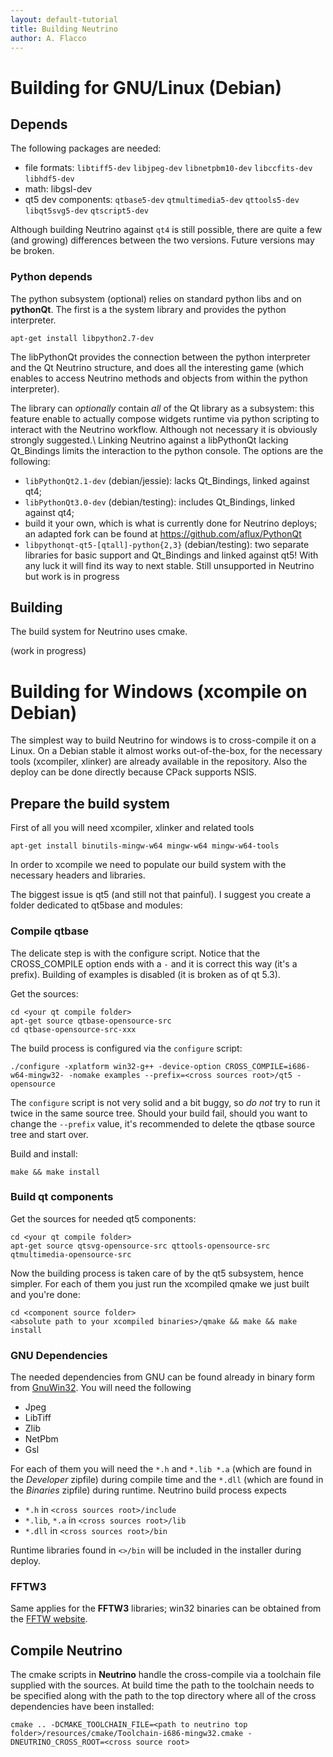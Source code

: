 ```yaml
---
layout: default-tutorial
title: Building Neutrino
author: A. Flacco
---
```


# Building for GNU/Linux (Debian)

## Depends

The following packages are needed: 

* file formats: `libtiff5-dev` `libjpeg-dev` `libnetpbm10-dev` `libccfits-dev` `libhdf5-dev`
* math: libgsl-dev
* qt5 dev components: `qtbase5-dev` `qtmultimedia5-dev` `qttools5-dev` `libqt5svg5-dev`
  `qtscript5-dev`

Although building Neutrino against `qt4` is still possible, there are quite a few (and growing)
differences between the two versions. Future versions may be broken.

### Python depends

The python subsystem (optional) relies on standard python libs and on **pythonQt**. The first is a
the system library and provides the python interpreter.

~~~
apt-get install libpython2.7-dev
~~~

The libPythonQt provides the connection between the python interpreter and the Qt Neutrino
structure, and does all the interesting game (which enables to access Neutrino methods and objects
from within the python interpreter).

The library can *optionally* contain *all* of the Qt library as a subsystem: this feature enable to
actually compose widgets runtime via python scripting to interact with the Neutrino workflow.
Although not necessary it is obviously strongly suggested.\\
Linking Neutrino against a libPythonQt lacking Qt_Bindings limits the interaction to the python
console. The options are the following:

* `libPythonQt2.1-dev` (debian/jessie): lacks Qt_Bindings, linked against qt4; 
* `libPythonQt3.0-dev` (debian/testing): includes Qt_Bindings, linked against qt4;
* build it your own, which is what is currently done for Neutrino deploys; an adapted fork can be
  found at <https://github.com/aflux/PythonQt>
* `libpythonqt-qt5-[qtall]-python{2,3}` (debian/testing): two separate libraries for basic support
  and Qt_Bindings and linked against qt5! With any luck it will find its way to next stable. Still
unsupported in Neutrino but work is in progress

## Building

The build system for Neutrino uses cmake. 


(work in progress)

# Building for Windows (xcompile on Debian)

The simplest way to build Neutrino for windows is to cross-compile it on a Linux. On a Debian stable
it almost works out-of-the-box, for the necessary tools (xcompiler, xlinker) are already available
in the repository. Also the deploy can be done directly because CPack supports NSIS.

## Prepare the build system

First of all you will need xcompiler, xlinker and related tools

~~~
apt-get install binutils-mingw-w64 mingw-w64 mingw-w64-tools
~~~

In order to xcompile we need to populate our build system with the necessary headers and libraries.

The biggest issue is qt5 (and still not that painful). I suggest you create a folder dedicated to
qt5base and modules:


### Compile qtbase

The delicate step is with the configure script. Notice that the CROSS_COMPILE option ends with a `-`
and it is correct this way (it's a prefix). Building of examples is disabled (it is broken as of
qt 5.3).

Get the sources: 

~~~
cd <your qt compile folder>
apt-get source qtbase-opensource-src
cd qtbase-opensource-src-xxx
~~~

The build process is configured via the `configure` script:

~~~
./configure -xplatform win32-g++ -device-option CROSS_COMPILE=i686-w64-mingw32- -nomake examples --prefix=<cross sources root>/qt5 -opensource
~~~

The `configure` script is not very solid and a bit buggy, so *do not* try to run it twice in the
same source tree. Should your build fail, should you want to change the `--prefix` value, it's
recommended to delete the qtbase source tree and start over.

Build and install:

~~~
make && make install
~~~

### Build qt components

Get the sources for needed qt5 components:

~~~
cd <your qt compile folder>
apt-get source qtsvg-opensource-src qttools-opensource-src qtmultimedia-opensource-src
~~~

Now the building process is taken care of by the qt5 subsystem, hence simpler. For each of them you
just run the xcompiled qmake we just built and you're done:

~~~
cd <component source folder>
<absolute path to your xcompiled binaries>/qmake && make && make install
~~~

### GNU Dependencies

The needed dependencies from GNU can be found already in binary form from 
[GnuWin32](http://gnuwin32.sourceforge.net/packages.html). You will need the following

* Jpeg
* LibTiff
* Zlib
* NetPbm
* Gsl

For each of them you will need the `*.h` and `*.lib *.a` (which are found in the *Developer*
zipfile) during compile time and the `*.dll` (which are found in the *Binaries* zipfile) during
runtime.  Neutrino build process expects 

* `*.h` in `<cross sources root>/include`
* `*.lib`, `*.a` in `<cross sources root>/lib`
* `*.dll` in `<cross sources root>/bin`

Runtime libraries found in `<>/bin` will be included in the installer during deploy.

### FFTW3

Same applies for the **FFTW3** libraries; win32 binaries can be obtained from the
[FFTW website](http://www.fftw.org/install/windows.html).

## Compile Neutrino

The cmake scripts in **Neutrino** handle the cross-compile via a toolchain file supplied with the
sources. At build time the path to the toolchain needs to be specified along with the path to the
top directory where all of the cross dependencies have been installed: 

~~~
cmake .. -DCMAKE_TOOLCHAIN_FILE=<path to neutrino top folder>/resources/cmake/Toolchain-i686-mingw32.cmake -DNEUTRINO_CROSS_ROOT=<cross source root>
~~~

